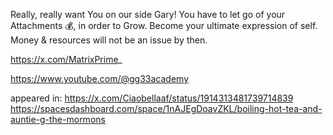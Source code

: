 Really, really want You on our side Gary!
You have to let go of your Attachments 💰, in order to Grow. Become your ultimate expression of self. Money & resources will not be an issue by then.

https://x.com/MatrixPrime_

https://www.youtube.com/@gg33academy

appeared in: https://x.com/Ciaobellaaf/status/1914313481739714839 https://spacesdashboard.com/space/1nAJEgDoavZKL/boiling-hot-tea-and-auntie-g-the-mormons
